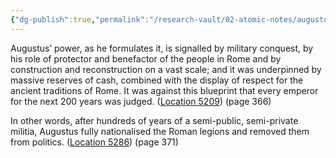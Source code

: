 ```yaml
---
{"dg-publish":true,"permalink":"/research-vault/02-atomic-notes/augustus-formulated-a-blueprint-for-imperial-rule/"}
---
```


Augustus’ power, as he formulates it, is signalled by military conquest, by his role of protector and benefactor of the people in Rome and by construction and reconstruction on a vast scale; and it was underpinned by massive reserves of cash, combined with the display of respect for the ancient traditions of Rome. It was against this blueprint that every emperor for the next 200 years was judged. ([Location 5209](https://readwise.io/to_kindle?action=open&asin=B0108U7IHO&location=5209)) (page 366)

In other words, after hundreds of years of a semi-public, semi-private militia, Augustus fully nationalised the Roman legions and removed them from politics. ([Location 5286](https://readwise.io/to_kindle?action=open&asin=B0108U7IHO&location=5286)) (page 371)